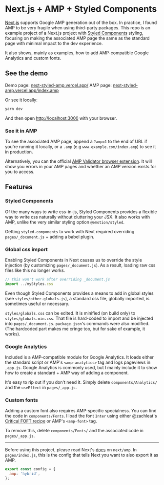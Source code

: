 # Next.js + AMP + Styled Components

[Next.js](https://nextjs.org/) supports Google AMP generation out of the box. In practice, I found AMP to be very fragile when using third-party packages. This repo is an example project of a Next.js project with [Styled Components](https://styled-components.com/) styling, focusing on making the associated AMP page the same as the standard page with minimal impact to the dev experience.

It also shows, mainly as examples, how to add AMP-compatible Google Analytics and custom fonts.

## See the demo

Demo page: [next-styled-amp.vercel.app/](https://next-styled-amp.vercel.app/)
AMP page: [next-styled-amp.vercel.app/index.amp](https://next-styled-amp.vercel.app/index.amp)

Or see it locally:
```bash
yarn dev
```
And then open [http://localhost:3000](http://localhost:3000) with your browser.

### See it in AMP
To see the associated AMP page, append a `?amp=1` to the end of URL if you're running it locally, or a `.amp` (e.g `www.example.com/index.amp`) to see it in production.

Alternatively, you can the official [AMP Validator browser extension](https://chrome.google.com/webstore/detail/amp-validator/nmoffdblmcmgeicmolmhobpoocbbmknc). It will show you errors in your AMP pages and whether an AMP version exists for you to access.

## Features

### Styled Components
Of the many ways to write css-in-js, Styled Components provides a flexible way to write css naturally without cluttering your JSX. It also works with AMP, unlike the very similar styling option `@emotion/styled`.

Getting `styled-components` to work with Next required overriding `pages/_document.js` + adding a babel plugin.

### Global css import
Enabling Styled Components in Next causes us to override the style injection (by customizing `pages/_document.js`). As a result, loading raw css files like this no longer works.
```js
// this won't work after overriding _document.js
import ../myStyles.css
```
Even though Styled Components provides a means to add in global styles (see `styles/other-globals.js`), a standard css file, globally imported, is sometimes useful or necessary.

`styles/globals.css` can be edited. It is minified (on build only) to `styles/globals.min.css`. That file is hard-coded to import and be injected into `pages/_document.js`. `package.json`'s commands were also modified. (The hardcoded part makes me cringe too, but for sake of example, it works).

### Google Analytics
Included is a AMP-compatible module for Google Analytics. It loads either the standard script or AMP's `<amp-analytics>` tag and logs pageviews in `_app.js`. Google Analytics is commonly used, but I mainly include it to show how to create a standard + AMP way of adding a component.

It's easy to rip out if you don't need it. Simply delete `components/Analytics/` and the `useEffect` in `pages/_app.js`.

### Custom fonts
Adding a custom font also requires AMP-specific specialness. You can find the code in `components/Fonts`. I load the font `Inter` using either @zachleat's [Critical FOFT recipe](https://github.com/zachleat/web-font-loading-recipes) or AMP's `<amp-font>` tag.

To remove this, delete `components/Fonts/` and the associated code in `pages/_app.js`.

---

Before using this project, please read Next's [docs](https://nextjs.org/docs/api-reference/next/amp) on `next/amp`.
In `pages/index.js`, this is the config that tells Next you want to also export it as AMP.
```js
export const config = {
  amp: 'hybrid',
};
```
